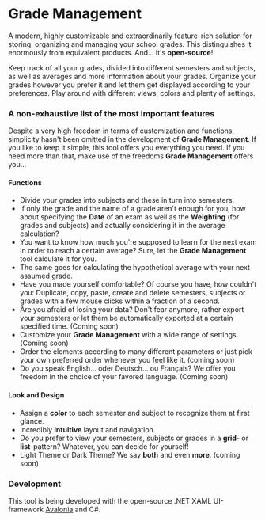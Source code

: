 # Grade Management

A modern, highly customizable and extraordinarily feature-rich solution for storing, organizing and managing your school grades.
This distinguishes it enormously from equivalent products. And... it's **open-source**!

Keep track of all your grades, divided into different semesters and subjects, as well as averages and more information about your grades. 
Organize your grades however you prefer it and let them get displayed according to your preferences. 
Play around with different views, colors and plenty of settings.

### A non-exhaustive list of the most important features

Despite a very high freedom in terms of customization and functions, simplicity hasn't been omitted in the development of **Grade Management**. 
If you like to keep it simple, this tool offers you everything you need. 
If you need more than that, make use of the freedoms **Grade Management** offers you...

#### Functions
- Divide your grades into subjects and these in turn into semesters.
- If only the grade and the name of a grade aren't enough for you,
  how about specifying the **Date** of an exam as well as the **Weighting** (for grades and subjects)
  and actually considering it in the average calculation?
- You want to know how much you're supposed to learn for the next exam in order to reach a certain average?
  Sure, let the **Grade Management** tool calculate it for you.
- The same goes for calculating the hypothetical average with your next assumed grade.
- Have you made yourself comfortable? Of course you have, how couldn't you:
  Duplicate, copy, paste, create and delete semesters, subjects or grades with a few mouse clicks within a fraction of a second.
- Are you afraid of losing your data? Don't fear anymore, rather export your semesters
  or let them be automatically exported at a certain specified time. (Coming soon)
- Customize your **Grade Management** with a wide range of settings. (Coming soon)
- Order the elements according to many different parameters or just pick your own preferred order whenever you feel like it. (coming soon)
- Do you speak English... oder Deutsch... ou Français?
We offer you freedom in the choice of your favored language. (Coming soon)

#### Look and Design
- Assign a **color** to each semester and subject to recognize them at first glance.
- Incredibly **intuitive** layout and navigation.
- Do you prefer to view your semesters, subjects or grades in a **grid**- or **list**-pattern? Whatever, you can decide for yourself!
- Light Theme or Dark Theme? We say **both** and even **more**. (coming soon)

### Development
This tool is being developed with the open-source .NET XAML UI-framework [Avalonia](https://avaloniaui.net/) and C#.